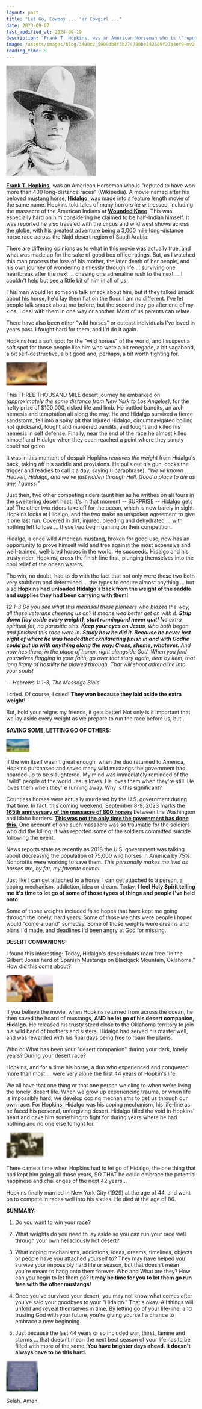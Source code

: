 ```yaml
---
layout: post
title: "Let Go, Cowboy ... 'er Cowgirl ..."
date: 2023-09-07
last_modified_at: 2024-09-19
description: "Frank T. Hopkins, was an American Horseman who is \"reputed to have won more than 400 longdistance races\" (Wikipedia). A movie named after his beloved mustang horse, Hidalgo), was …"
image: /assets/images/blog/3400c2_5909db8f3b274780be242569f27a4ef9~mv2.png
reading_time: 9
---
```


![ree](/assets/images/blog/3400c2_5909db8f3b274780be242569f27a4ef9~mv2.png)

[**Frank T. Hopkins**](https://en.wikipedia.org/wiki/Frank_Hopkins)**,** was an American Horseman who is "reputed to have won more than 400 long-distance races" (Wikipedia). A movie named after his beloved mustang horse, [**Hidalgo**](https://en.wikipedia.org/wiki/Hidalgo_\(film\)), was made into a feature length movie of the same name. Hopkins told tales of many horrors he witnessed, including the massacre of the American Indians at [**Wounded Knee**](https://en.wikipedia.org/wiki/Wounded_Knee_Massacre). This was especially hard on him considering he claimed to be half-Indian himself. It was reported he also traveled with the circus and wild west shows across the globe, with his greatest adventure being a 3,000 mile long-distance horse race across the Najd desert region of Saudi Arabia.

There are differing opinions as to what in this movie was actually true, and what was made up for the sake of good box office ratings. But, as I watched this man process the loss of his mother, the later death of her people, and his own journey of wondering aimlessly through life ... surviving one heartbreak after the next ... chasing one adrenaline rush to the next ... I couldn't help but see a little bit of him in all of us.

This man would let someone talk smack about him, but if they talked smack about his horse, he'd lay them flat on the floor. I am no different. I've let people talk smack about me before, but the second they go after one of my kids, I deal with them in one way or another. Most of us parents can relate.

There have also been other "wild horses" or outcast individuals I've loved in years past. I fought hard for them, and I'd do it again.

Hopkins had a soft spot for the "wild horses" of the world, and I suspect a soft spot for those people like him who were a bit renegade, a bit vagabond, a bit self-destructive, a bit good and, perhaps, a bit worth fighting for.

![ree](/assets/images/blog/3400c2_b520edd812bf491c87c61b57c8a32a00~mv2.png)

This THREE THOUSAND MILE desert journey he embarked on _(approximately the same distance from New York to Los Angeles)_, for the hefty prize of $100,000, risked life and limb. He battled bandits, an arch nemesis and temptation all along the way. He and Hidalgo survived a fierce sandstorm, fell into a spiny pit that injured Hidalgo, circumnavigated boiling hot quicksand, fought and murdered bandits, and fought and killed his nemesis in self defense. Finally, near the end of the race he almost killed himself and Hidalgo when they each reached a point where they simply could not go on.

It was in this moment of despair Hopkins _removes the weight_ from Hidalgo's back, taking off his saddle and provisions. He pulls out his gun, cocks the trigger and readies to call it a day, saying (I paraphrase), _"We've known Heaven, Hidalgo, and we've just ridden through Hell. Good a place to die as any, I guess."_

Just then, two other competing riders taunt him as he writhes on all fours in the sweltering desert heat. It's in that moment -- SURPRISE -- Hidalgo gets up! The other two riders take off for the ocean, which is now barely in sight. Hopkins looks at Hidalgo, and the two make an unspoken agreement to give it one last run. Covered in dirt, injured, bleeding and dehydrated ... with nothing left to lose ... these two begin gaining on their competition.

Hidalgo, a once wild American mustang, broken for good use, now has an opportunity to prove himself wild and free against the most expensive and well-trained, well-bred horses in the world. He succeeds. Hidalgo and his trusty rider, Hopkins, cross the finish line first, plunging themselves into the cool relief of the ocean waters.

The win, no doubt, had to do with the fact that not only were these two both very stubborn and determined ... the types to endure almost anything ... but also **Hopkins had unloaded Hidalgo's back from the weight of the saddle and supplies they had been carrying with them!**

**_12_** _1-3 Do you see what this meansall these pioneers who blazed the way, all these veterans cheering us on? It means wed better get on with it._ **_Strip down \[lay aside every weight\]_**_,_ **_start runningand never quit!_** _No extra spiritual fat, no parasitic sins._ **_Keep your eyes on Jesus_**_, who both began and finished this race were in._ **_Study how he did it. Because he never lost sight of where he was headedthat exhilarating finish in and with Godhe could put up with anything along the way: Cross, shame, whatever._** _And now hes there, in the place of honor, right alongside God. When you find yourselves flagging in your faith, go over that story again, item by item, that long litany of hostility he plowed through. That will shoot adrenaline into your souls!_

_\-- Hebrews 1: 1-3, The Message Bible_

I cried. Of course, I cried! **They won because they laid aside the extra weight!**

But, hold your reigns my friends, it gets better! Not only is it important that we lay aside every weight as we prepare to run the race before us, but...

**SAVING SOME, LETTING GO OF OTHERS:**

![ree](/assets/images/blog/3400c2_cf391dc6ae4045dd881f3237d91709d2~mv2.png)

If the win itself wasn't great enough, when the duo returned to America, Hopkins purchased and saved many wild mustangs the government had hoarded up to be slaughtered. My mind was immediately reminded of the "wild" people of the world Jesus loves. He loves them when they're still. He loves them when they're running away. Why is this significant?

Countless horses were actually murdered by the U.S. government during that time. In fact, this coming weekend, September 8-9, 2023 marks the [**165th anniversary of the massacre of 800 horses**](https://www.spokesman.com/stories/2009/oct/01/slaughter-of-horses-leaves-lasting-mark/) between the Washington and Idaho borders. [**This was not the only time the government has done this.**](https://americanwildhorsecampaign.org/history-americas-wild-horses) One account of one such massacre was so traumatic for the soldiers who did the killing, it was reported some of the soldiers committed suicide following the event.

News reports state as recently as 2018 the U.S. government was talking about decreasing the population of 75,000 wild horses in America by 75%. Nonprofits were working to save them. _This personally makes me livid as horses are, by far, my favorite animal._

Just like I can get attached to a horse, I can get attached to a person, a coping mechanism, addiction, idea or dream. Today, **I feel Holy Spirit telling me it's time to let go of some of those types of things and people I've held onto.**

Some of those weights included false hopes that have kept me going through the lonely, hard years. Some of those weights were people I hoped would "come around" someday. Some of those weights were dreams and plans I'd made, and deadlines I'd been angry at God for missing.

**DESERT COMPANIONS:**

I found this interesting: Today, Hidalgo's descendants roam free "in the Gilbert Jones herd of Spanish Mustangs on Blackjack Mountain, Oklahoma." How did this come about?

![ree](/assets/images/blog/3400c2_9e1bb9df702e4dcd8768448e8ffcef02~mv2.png)

If you believe the movie, when Hopkins returned from across the ocean, he then saved the hoard of mustangs, **AND he let go of his desert companion, Hidalgo.** He released his trusty steed close to the Oklahoma territory to join his wild band of brothers and sisters. Hidalgo had served his master well, and was rewarded with his final days being free to roam the plains.

Who or What has been your "desert companion" during your dark, lonely years? During your desert race?

Hopkins, and for a time his horse, a duo who experienced and conquered more than most ... were very alone the first 44 years of Hopkin's life.

We all have that one thing or that one person we cling to when we're living the lonely, desert life. When we grow up experiencing trauma, or when life is impossibly hard, we develop coping mechanisms to get us through our own race. For Hopkins, Hidalgo was his coping mechanism, his life-line as he faced his personal, unforgiving desert. Hidalgo filled the void in Hopkins' heart and gave him something to fight for during years where he had nothing and no one else to fight for.

![ree](/assets/images/blog/3400c2_c5f3790fd64346daa94bffd807d5606f~mv2.png)

There came a time when Hopkins had to let go of Hidalgo, the one thing that had kept him going all those years, SO THAT he could embrace the potential happiness and challenges of the next 42 years...

Hopkins finally married in New York City (1929) at the age of 44, and went on to compete in races well into his sixties. He died at the age of 86.

**SUMMARY:**

1.  Do you want to win your race?
    
2.  What weights do you need to lay aside so you can run your race well through your own hellaciously hot desert?
    
3.  What coping mechanisms, addictions, ideas, dreams, timelines, objects or people have you attached yourself to? They may have helped you survive your impossibly hard life or season, but that doesn't mean you're meant to hang onto them forever. Who and What are they? How can you begin to let them go? **It may be time for you to let them go run free with the other mustangs!**
    
4.  Once you've survived your desert, you may not know what comes after you've said your goodbyes to your "Hidalgo." That's okay. All things will unfold and reveal themselves in time. By letting go of your life-line, and trusting God with your future, you're giving yourself a chance to embrace a new beginning.
    
5.  Just because the last 44 years or so included war, thirst, famine and storms ... that doesn't mean the next best season of your life has to be filled with more of the same. **You have brighter days ahead. It doesn't always have to be this hard.**
    

![ree](/assets/images/blog/3400c2_eff2431c15c34ce0b467a92240fad518~mv2.png)

Selah. Amen.
